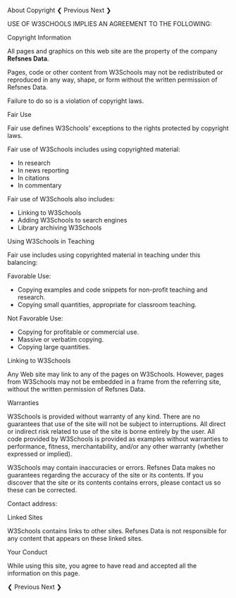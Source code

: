 About Copyright ❮ Previous Next ❯

USE OF W3SCHOOLS IMPLIES AN AGREEMENT TO THE FOLLOWING:

Copyright Information

All pages and graphics on this web site are the property of the company **Refsnes Data**.

Pages, code or other content from W3Schools may not be redistributed or reproduced in any way, shape, or form without the written permission of Refsnes Data.

Failure to do so is a violation of copyright laws.

Fair Use

Fair use defines W3Schools' exceptions to the rights protected by copyright laws.

Fair use of W3Schools includes using copyrighted material:

*   In research
*   In news reporting
*   In citations
*   In commentary

Fair use of W3Schools also includes:

*   Linking to W3Schools
*   Adding W3Schools to search engines
*   Library archiving W3Schools

Using W3Schools in Teaching

Fair use includes using copyrighted material in teaching under this balancing:

Favorable Use:

*   Copying examples and code snippets for non-profit teaching and research.
*   Copying small quantities, appropriate for classroom teaching.

Not Favorable Use:

*   Copying for profitable or commercial use.
*   Massive or verbatim copying.
*   Copying large quantities.

Linking to W3Schools

Any Web site may link to any of the pages on W3Schools. However, pages from W3Schools may not be embedded in a frame from the referring site, without the written permission of Refsnes Data.

Warranties

W3Schools is provided without warranty of any kind. There are no guarantees that use of the site will not be subject to interruptions. All direct or indirect risk related to use of the site is borne entirely by the user. All code provided by W3Schools is provided as examples without warranties to performance, fitness, merchantability, and/or any other warranty (whether expressed or implied).

W3Schools may contain inaccuracies or errors. Refsnes Data makes no guarantees regarding the accuracy of the site or its contents. If you discover that the site or its contents contains errors, please contact us so these can be corrected.

Contact address:

Linked Sites

W3Schools contains links to other sites. Refsnes Data is not responsible for any content that appears on these linked sites.

Your Conduct

While using this site, you agree to have read and accepted all the information on this page.

  
❮ Previous Next ❯